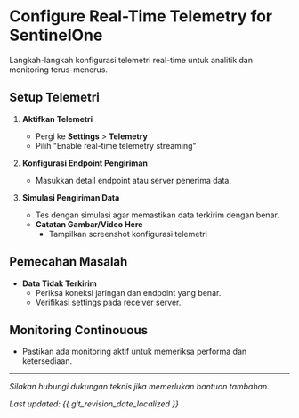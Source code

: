 # Configure Real-Time Telemetry for SentinelOne

Langkah-langkah konfigurasi telemetri real-time untuk analitik dan monitoring terus-menerus.

## Setup Telemetri

1. **Aktifkan Telemetri**
   - Pergi ke **Settings** > **Telemetry**
   - Pilih "Enable real-time telemetry streaming"

2. **Konfigurasi Endpoint Pengiriman**
   - Masukkan detail endpoint atau server penerima data.

3. **Simulasi Pengiriman Data**
   - Tes dengan simulasi agar memastikan data terkirim dengan benar.
   - **Catatan Gambar/Video Here**
     - Tampilkan screenshot konfigurasi telemetri

## Pemecahan Masalah

- **Data Tidak Terkirim**
  - Periksa koneksi jaringan dan endpoint yang benar.
  - Verifikasi settings pada receiver server.

## Monitoring Continouous

- Pastikan ada monitoring aktif untuk memeriksa performa dan ketersediaan.

---

*Silakan hubungi dukungan teknis jika memerlukan bantuan tambahan.*

*Last updated: {{ git_revision_date_localized }}*
